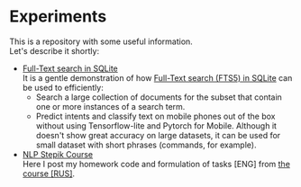 # Experiments
This is a repository with some useful information. \
Let's describe it shortly:
 - [Full-Text search in SQLite](https://github.com/Extremesarova/experiments/blob/main/fts_sqlite.ipynb "fts_sqlite.ipynb") \
  It is a gentle demonstration of how [Full-Text search (FTS5) in SQLite](https://sqlite.org/fts5.html "SQLite documentation for FTS5") can be used to efficiently:
   - Search a large collection of documents for the subset that contain one or more instances of a search term.
   - Predict intents and classify text on mobile phones out of the box without using Tensorflow-lite and Pytorch for Mobile. Although it doesn't show great accuracy on large datasets, it can be used for small dataset with short phrases (commands, for example).
- [NLP Stepik Course](https://github.com/Extremesarova/experiments/tree/main/NLP%20Course%20Stepik "Homework for NLP course from Stepik") \
Here I post my homework code and formulation of tasks [ENG] from [the course [RUS]](https://stepik.org/course/54098/info, "Stepik NLP Course"). 